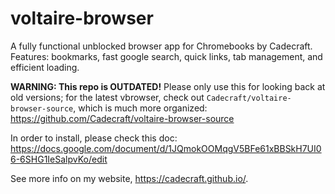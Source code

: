 # voltaire-browser
A fully functional unblocked browser app for Chromebooks by Cadecraft. Features: bookmarks, fast google search, quick links, tab management, and efficient loading.

**WARNING: This repo is OUTDATED!** Please only use this for looking back at old versions; for the latest vbrowser, check out `Cadecraft/voltaire-browser-source`, which is much more organized:
https://github.com/Cadecraft/voltaire-browser-source

In order to install, please check this doc: https://docs.google.com/document/d/1JQmokOOMqgV5BFe61xBBSkH7UI06-6SHG1IeSalpvKo/edit

See more info on my website, https://cadecraft.github.io/.
